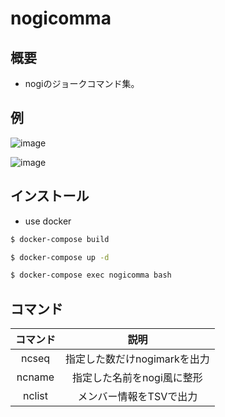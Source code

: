 # nogicomma

## 概要
- nogiのジョークコマンド集。

## 例

![image](https://user-images.githubusercontent.com/44114228/123083029-9bbe0980-d45a-11eb-98a2-cce803a311a6.png)

![image](https://user-images.githubusercontent.com/44114228/123083193-c8722100-d45a-11eb-9973-77bffaf5b79a.png)

## インストール
- use docker

```bash
$ docker-compose build

$ docker-compose up -d

$ docker-compose exec nogicomma bash
```

## コマンド

|コマンド|説明|
|:---:|:---:|
|ncseq|指定した数だけnogimarkを出力|
|ncname|指定した名前をnogi風に整形|
|nclist|メンバー情報をTSVで出力|

